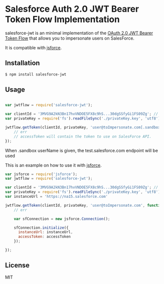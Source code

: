 Salesforce Auth 2.0 JWT Bearer Token Flow Implementation
=============
salesforce-jwt is an minimal implementation of the [OAuth 2.0 JWT Bearer Token Flow](https://help.salesforce.com/HTViewHelpDoc?id=remoteaccess_oauth_jwt_flow.htm&language=en_US) that allows you to impersonate users on SalesForce.

It is compatible with [jsforce](https://github.com/jsforce/jsforce).

## Installation

```bash
$ npm install salesforce-jwt
```

## Usage

```javascript

var jwtflow = require('salesforce-jwt');

var clientId = '3MVG9A2kN3Bn17hvVNDOE5FX8c9hS...30dgSSfyGi1FS09Zg'; // This is the connected app consumerKey
var privateKey = require('fs').readFileSync('./privateKey.key', 'utf8');

jwtflow.getToken(clientId, privateKey, 'user@toImpersonate.com[.sandbox]', function(err, accessToken) {
	// err
	// accessToken will contain the token to use on SalesForce API.
});

```

When .sandbox userName is given, the test.salesforce.com endpoint will be used

This is an example on how to use it with [jsforce](https://github.com/jsforce/jsforce).

```javascript
var jsforce = require('jsforce');
var jwtflow = require('salesforce-jwt');

var clientId = '3MVG9A2kN3Bn17hvVNDOE5FX8c9hS...30dgSSfyGi1FS09Zg'; // This is the connected app consumerKey
var privateKey = require('fs').readFileSync('./privateKey.key', 'utf8');
var instanceUrl = 'https://na15.salesforce.com'

jwtflow.getToken(clientId, privateKey, 'user@toImpersonate.com', function(err, accessToken) {
	// err

	var sfConnection = new jsforce.Connection();

    sfConnection.initialize({
      instanceUrl: instanceUrl,
      accessToken: accessToken
    });

});
```

## License

MIT




